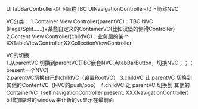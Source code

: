 UITabBarController-以下简称TBC
UINavigationController-以下简称NVC

VC分类：
1.Container View Controller(parentVC)：TBC NVC (Page/Split……)+某些自定义的ContainerVC(比如汉堡的侧滑Controller)  
2.Content View Controller(childVC)：业务层的某个XXTableViewController,XXCollectionViewController

VC的切换：  
1.从parentVC 切换到parentVC(TBC嵌套NVC,点tabBarButton，切换NVC；；；present一个NVC)  
2.parentVC切换自己的childVC（设置RootVC）
3.childVC 让 parentVC 切换到 其他的ContentVC（NVC的push/pop）
4.childVC 让 parentVC 切换到 其他的ContainerVC（self.navigationController present: XXXNavigationController)
5.增加临时的window来让新的vc显示在最前面
